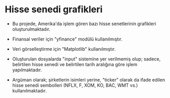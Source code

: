 # Hisse senedi grafikleri

- Bu projede, Amerika'da işlem gören bazı hisse senetlerinin grafikleri oluşturulmaktadır.

- Finansal veriler için "yfinance" modülü kullanılmıştır.

- Veri görselleştirme için "Matplotlib" kullanılmıştır.

- Oluşturulan dosyalarda "input" sistemine yer verilmemiş olup; sadece, belirtilen hisse senedi ve belirtilen tarih aralığına göre işlem yapılmaktadır.

- Argüman olarak; şirketlerin isimleri yerine, "ticker" olarak da ifade edilen hisse senedi sembolleri (NFLX, F, XOM, KO, BAC, WMT vs.) kullanılmaktadır.